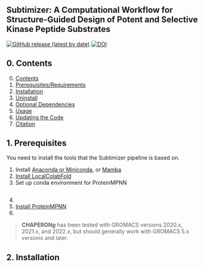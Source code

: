 ## Subtimizer: A Computational Workflow for Structure-Guided Design of Potent and Selective Kinase Peptide Substrates

[![GitHub release (latest by date)](https://img.shields.io/github/v/release/abeebyekeen/subtimizer?style=flat-square)](https://github.com/abeebyekeen/subtimizer/releases)
[![DOI](https://zenodo.org/badge/doi/10.1101/2025.07.04.663216.svg?style=svg)](http://dx.doi.org/10.1101/2025.07.04.663216)

## 0. Contents

0. [Contents](#0-contents)
1. [Prerequisites/Requirements](#1-prerequisitesrequirements)
2. [Installation](#2-installation)
3. [Uninstall](#3-uninstall)
4. [Optional Dependencies](#4-optional-dependencies)
5. [Usage](#5-usage)
6. [Updating the Code](#6-updating-the-code)
7. [Citation](#7-citation)

## 1. Prerequisites

<font><p align="justify">You need to install the tools that the Subtimizer pipeline is based on.

1. Install [Anaconda or Miniconda](https://www.anaconda.com/download/success), or [Mamba](https://mamba.readthedocs.io/en/latest/installation/mamba-installation.html)
2. [Install LocalColabFold](https://github.com/YoshitakaMo/localcolabfold)
3. Set up conda environment for ProteinMPNN

```bash

```

4. 
5. [Install ProteinMPNN](https://github.com/dauparas/ProteinMPNN)
6. []()

> **CHAPERON*****g*** has been tested with GROMACS versions 2020.x, 2021.x, and 2022.x, but should generally work with GROMACS 5.x versions and later.
</p></font>

## 2. Installation
